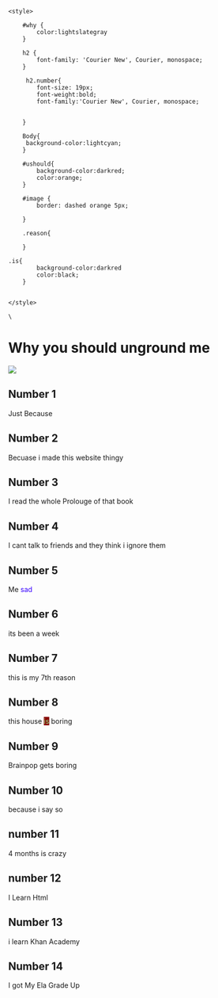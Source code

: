 <!DOCTYPE html>
<html lang="en">
<head>
    <meta charset="UTF-8">
    <meta name="viewport" content="width=device-width, initial-scale=1.0">
    <title>just do it</title>
    <link rel="Icon" href="https://th.bing.com/th/id/OIP.MFs_9eXpgv4XYf3uMeKC3wHaHa?w=171&h=180&c=7&r=0&o=5&dpr=2&pid=1.7">

    <style>

        #why {
            color:lightslategray
        }

        h2 {
            font-family: 'Courier New', Courier, monospace;
        }

         h2.number{
            font-size: 19px;
            font-weight:bold;
            font-family:'Courier New', Courier, monospace;

            
        }

        Body{
         background-color:lightcyan;
        }

        #ushould{
            background-color:darkred;
            color:orange;
        }

        #image {
            border: dashed orange 5px;
            
        }

        .reason{
            
        }

    .is{
            background-color:darkred
            color:black;
        }

        
    </style>

    \
</head>
<body>
    <Strong><h1 id="why">Why <span id="ushould">you should</span> unground me</h1></Strong> <img  id="image" src="https://th.bing.com/th?id=OIP.KwavIwuhhIw20dSqHQA4pAHaHa&w=250&h=250&c=8&rs=1&qlt=90&o=6&dpr=2&pid=3.1&rm=2">
<strong><h2 class="number">Number 1</h2></strong>
<p class="reason">Just Because</h3>

<strong><h2 class="number">Number 2</h2></strong>

<p class="reason">Becuase i made this website thingy</p>

<strong><h2 class="number">Number 3</h2></strong>
<p class="reason"> I read the whole Prolouge of that book</p>

<strong><h2 class="number">Number 4</h2></strong>

  
<p class="reason">I cant talk to friends and they think i ignore them</p>

<strong><h2 class="number">Number 5</h2></strong>

<p class="reason">Me<span style="color: rgb(55, 0, 255)"> sad</span></p>

<strong><h2 class="number">Number 6</h2></strong>

<p class="reason">its been a week</p>

<strong><h2 Class="number">Number 7</h2></strong>

<p class="reason">this is my 7th reason</p>

<strong><h2 class="number">Number 8</h2></strong>

<p class="reason">this house <span style="background-color:darkred; color:lightgreen">is</span> boring</p>

<strong><h2 class="number">Number 9</h2></strong>

<p class="reason">Brainpop gets boring</p>

<strong><h2 class="number">Number 10</h2></strong>

<p class="reason">because i say so</p>

<strong><h2 class="number">number 11</h2></strong>

<p class="reason"> 4 months is crazy</p>

<strong><h2 class="number">number 12</h2></strong>

<p class="reason">I Learn Html</p>

<strong><h2 class="number">Number 13</h2></strong>

<p class="reason">i learn Khan Academy</p>

<strong><h2 class="number">Number 14</h2></strong>

<p class="reason">I got My Ela Grade Up</p>





</body>
</html>
